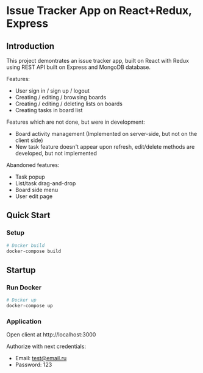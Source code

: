 # Issue Tracker App on React+Redux, Express

## Introduction

This project demontrates an issue tracker app, built on React with Redux using REST API built on Express and MongoDB database.

Features:

- User sign in / sign up / logout
- Creating / editing / browsing boards
- Creating / editing / deleting lists on boards
- Creating tasks in board list

Features which are not done, but were in development:

- Board activity management (Implemented on server-side, but not on the client side)
- New task feature doesn't appear upon refresh, edit/delete methods are developed, but not implemented

Abandoned features:

- Task popup
- List/task drag-and-drop
- Board side menu
- User edit page

## Quick Start

### Setup

```bash
# Docker build
docker-compose build

```

## Startup

### Run Docker

```bash
# Docker up
docker-compose up
```

### Application

Open client at http://localhost:3000

Authorize with next credentials:

- Email: test@email.ru
- Password: 123
